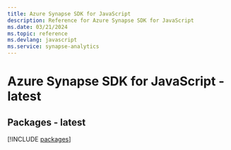 ```yaml
---
title: Azure Synapse SDK for JavaScript
description: Reference for Azure Synapse SDK for JavaScript
ms.date: 03/21/2024
ms.topic: reference
ms.devlang: javascript
ms.service: synapse-analytics
---
```

# Azure Synapse SDK for JavaScript - latest
## Packages - latest
[!INCLUDE [packages](synapse-index.md)]